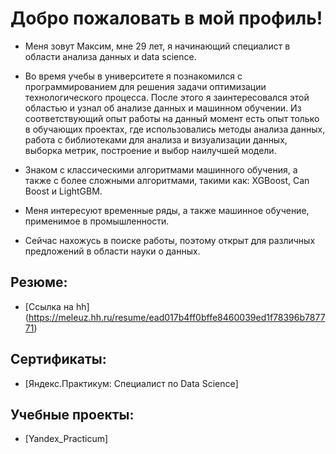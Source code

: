 # Добро пожаловать в мой профиль!

- Меня зовут Максим, мне 29 лет, я начинающий специалист в области анализа данных и data science.

- Во время учебы в университете я познакомился с программированием для решения задачи оптимизации технологического процесса. После этого я заинтересовался этой областью и узнал об анализе данных и машинном обучении. Из
соответствующий опыт работы на данный момент есть опыт только в обучающих проектах, где использовались методы анализа данных, работа с библиотеками для анализа и визуализации данных, выборка метрик, построение и выбор наилучшей модели.
- Знаком с классическими алгоритмами машинного обучения, а также с более сложными алгоритмами, такими как: XGBoost, Can Boost и LightGBM.
- Меня интересуют временные ряды, а также машинное обучение, применимое в промышленности.
- Сейчас нахожусь в поиске работы, поэтому открыт для различных предложений в области науки о данных.

## Резюме:

- [Ссылка на hh] (https://meleuz.hh.ru/resume/ead017b4ff0bffe8460039ed1f78396b787771)

## Сертификаты:

- [Яндекс.Практикум: Специалист по Data Science]

## Учебные проекты:

-  [Yandex_Practicum]